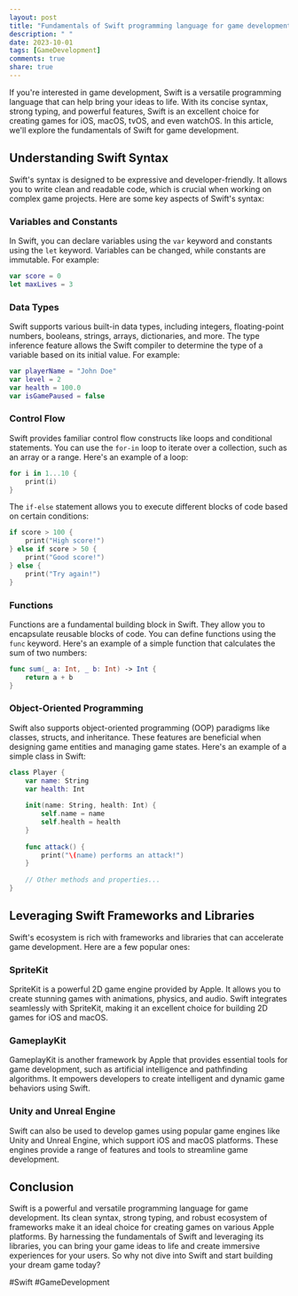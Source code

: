 ```yaml
---
layout: post
title: "Fundamentals of Swift programming language for game development"
description: " "
date: 2023-10-01
tags: [GameDevelopment]
comments: true
share: true
---
```


If you're interested in game development, Swift is a versatile programming language that can help bring your ideas to life. With its concise syntax, strong typing, and powerful features, Swift is an excellent choice for creating games for iOS, macOS, tvOS, and even watchOS. In this article, we'll explore the fundamentals of Swift for game development.

## Understanding Swift Syntax

Swift's syntax is designed to be expressive and developer-friendly. It allows you to write clean and readable code, which is crucial when working on complex game projects. Here are some key aspects of Swift's syntax:

### Variables and Constants

In Swift, you can declare variables using the `var` keyword and constants using the `let` keyword. Variables can be changed, while constants are immutable. For example:

```swift
var score = 0
let maxLives = 3
```

### Data Types

Swift supports various built-in data types, including integers, floating-point numbers, booleans, strings, arrays, dictionaries, and more. The type inference feature allows the Swift compiler to determine the type of a variable based on its initial value. For example:

```swift
var playerName = "John Doe"
var level = 2
var health = 100.0
var isGamePaused = false
```

### Control Flow

Swift provides familiar control flow constructs like loops and conditional statements. You can use the `for-in` loop to iterate over a collection, such as an array or a range. Here's an example of a loop:

```swift
for i in 1...10 {
    print(i)
}
```

The `if-else` statement allows you to execute different blocks of code based on certain conditions:

```swift
if score > 100 {
    print("High score!")
} else if score > 50 {
    print("Good score!")
} else {
    print("Try again!")
}
```

### Functions

Functions are a fundamental building block in Swift. They allow you to encapsulate reusable blocks of code. You can define functions using the `func` keyword. Here's an example of a simple function that calculates the sum of two numbers:

```swift
func sum(_ a: Int, _ b: Int) -> Int {
    return a + b
}
```

### Object-Oriented Programming

Swift also supports object-oriented programming (OOP) paradigms like classes, structs, and inheritance. These features are beneficial when designing game entities and managing game states. Here's an example of a simple class in Swift:

```swift
class Player {
    var name: String
    var health: Int
    
    init(name: String, health: Int) {
        self.name = name
        self.health = health
    }
    
    func attack() {
        print("\(name) performs an attack!")
    }
    
    // Other methods and properties...
}
```

## Leveraging Swift Frameworks and Libraries

Swift's ecosystem is rich with frameworks and libraries that can accelerate game development. Here are a few popular ones:

### SpriteKit

SpriteKit is a powerful 2D game engine provided by Apple. It allows you to create stunning games with animations, physics, and audio. Swift integrates seamlessly with SpriteKit, making it an excellent choice for building 2D games for iOS and macOS.

### GameplayKit

GameplayKit is another framework by Apple that provides essential tools for game development, such as artificial intelligence and pathfinding algorithms. It empowers developers to create intelligent and dynamic game behaviors using Swift.

### Unity and Unreal Engine

Swift can also be used to develop games using popular game engines like Unity and Unreal Engine, which support iOS and macOS platforms. These engines provide a range of features and tools to streamline game development.

## Conclusion

Swift is a powerful and versatile programming language for game development. Its clean syntax, strong typing, and robust ecosystem of frameworks make it an ideal choice for creating games on various Apple platforms. By harnessing the fundamentals of Swift and leveraging its libraries, you can bring your game ideas to life and create immersive experiences for your users. So why not dive into Swift and start building your dream game today?

#Swift #GameDevelopment
